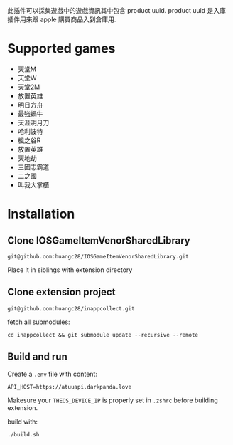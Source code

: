 此插件可以採集遊戲中的遊戲資訊其中包含 product uuid. product uuid 是入庫插件用來跟 apple 購買商品入到倉庫用.

# Supported games

- 天堂M
- 天堂W
- 天堂2M
- 放置英雄
- 明日方舟
- 最強蝸牛
- 天涯明月刀
- 哈利波特
- 楓之谷R
- 放置英雄
- 天地劫
- 三國志霸道
- 二之國
- 叫我大掌櫃

# Installation
## Clone IOSGameItemVenorSharedLibrary

```
git@github.com:huangc28/IOSGameItemVenorSharedLibrary.git
```

Place it in siblings with extension directory 

## Clone extension project

```
git@github.com:huangc28/inappcollect.git 
```

fetch all submodules:

```
cd inappcollect && git submodule update --recursive --remote
```

## Build and run 

Create a `.env` file with content:

```
API_HOST=https://atuuapi.darkpanda.love
```

Makesure your `THEOS_DEVICE_IP` is properly set in `.zshrc`  before building extension.

build with:

```
./build.sh
```